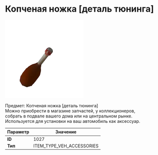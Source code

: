 # Копченая ножка [деталь тюнинга]

![Item Image](../img/1027.webp?raw=true)

Предмет: Копченая ножка [деталь тюнинга]<br>Можно приобрести в магазине запчастей, у коллекционеров,<br>собрать в подвале вашего дома или на центральном рынке.<br>Используется для установки на ваш автомобиль как аксессуар.


| Параметр | Значение |
|----------|----------|
| **ID** | 1027 |
| **Тип** | ITEM_TYPE_VEH_ACCESSORIES |

